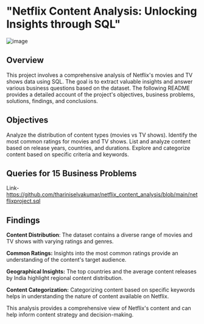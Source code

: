 # "Netflix Content Analysis: Unlocking Insights through SQL"

![image](https://github.com/user-attachments/assets/8e0aceb0-c5ed-4f92-922a-ef6eb2e7fc3b)

## Overview

This project involves a comprehensive analysis of Netflix's movies and TV shows data using SQL. The goal is to extract valuable insights and answer various business questions based on the dataset. The following README provides a detailed account of the project's objectives, business problems, solutions, findings, and conclusions.

## Objectives

Analyze the distribution of content types (movies vs TV shows).
Identify the most common ratings for movies and TV shows.
List and analyze content based on release years, countries, and durations.
Explore and categorize content based on specific criteria and keywords.

## Queries for 15 Business Problems 
Link- https://github.com/thariniselvakumar/netflix_content_analysis/blob/main/netflixproject.sql

## Findings 
**Content Distribution**: The dataset contains a diverse range of movies and TV shows with varying ratings and genres.

**Common Ratings:** Insights into the most common ratings provide an understanding of the content's target audience.

**Geographical Insights:** The top countries and the average content releases by India highlight regional content distribution.

**Content Categorization:** Categorizing content based on specific keywords helps in understanding the nature of content available on Netflix.

This analysis provides a comprehensive view of Netflix's content and can help inform content strategy and decision-making.


